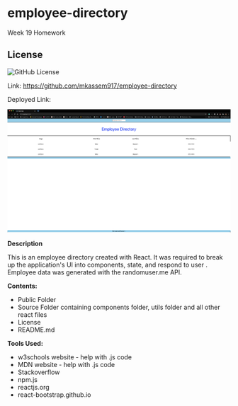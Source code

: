 # employee-directory
 Week 19 Homework

 ## License
  ![GitHub License](https://img.shields.io/badge/License-mit-blue.svg)


Link:  https://github.com/mkassem917/employee-directory

Deployed Link: 


![employee-directory](/public/employee_dir.png)




**Description**

This is an employee directory created with React. It was required to break up the application's UI into components, state, and respond to user . Employee data was generated with the randomuser.me API.


**Contents:**

* Public Folder
* Source Folder containing components folder, utils folder and all other react files
* License
* README.md

**Tools Used:**

* w3schools website - help with .js code
* MDN website - help with .js code
* Stackoverflow
* npm.js
* reactjs.org
* react-bootstrap.github.io 
